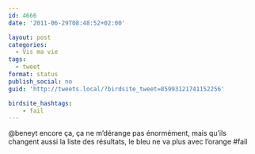 ```yaml
---
id: 4666
date: '2011-06-29T08:48:52+02:00'

layout: post
categories:
  - Vis ma vie
tags:
  - tweet
format: status
publish_social: no
guid: 'http://tweets.local/?birdsite_tweet=85993121741152256'

birdsite_hashtags:
    - fail
---
```


@beneyt encore ça, ça ne m’dérange pas énormément, mais qu’ils changent aussi la liste des résultats, le bleu ne va plus avec l’orange #fail